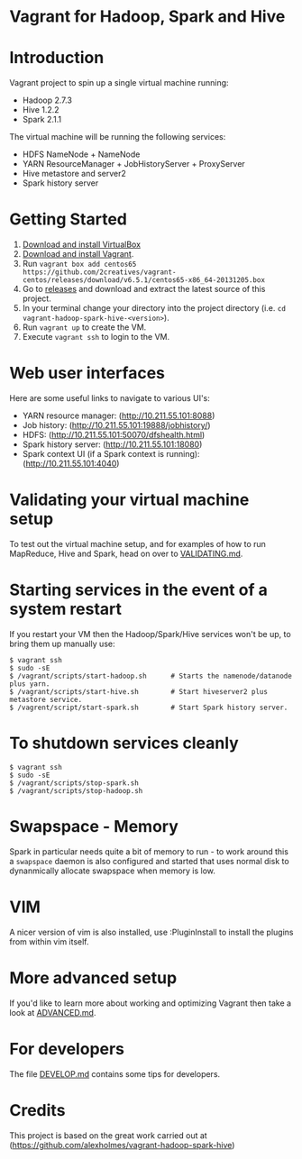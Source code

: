 Vagrant for Hadoop, Spark and Hive
==================================

# Introduction

Vagrant project to spin up a single virtual machine running:

* Hadoop 2.7.3
* Hive 1.2.2
* Spark 2.1.1

The virtual machine will be running the following services:

* HDFS NameNode + NameNode
* YARN ResourceManager + JobHistoryServer + ProxyServer
* Hive metastore and server2
* Spark history server

# Getting Started

1. [Download and install VirtualBox](https://www.virtualbox.org/wiki/Downloads)
2. [Download and install Vagrant](http://www.vagrantup.com/downloads.html).
3. Run ```vagrant box add centos65 https://github.com/2creatives/vagrant-centos/releases/download/v6.5.1/centos65-x86_64-20131205.box```
4. Go to [releases](https://github.com/alexholmes/vagrant-hadoop-spark-hive/releases) and download and extract the latest source of this project.
5. In your terminal change your directory into the project directory (i.e. `cd vagrant-hadoop-spark-hive-<version>`).
6. Run ```vagrant up``` to create the VM.
7. Execute ```vagrant ssh``` to login to the VM.

# Web user interfaces

Here are some useful links to navigate to various UI's:

* YARN resource manager:  (http://10.211.55.101:8088)
* Job history:  (http://10.211.55.101:19888/jobhistory/)
* HDFS: (http://10.211.55.101:50070/dfshealth.html)
* Spark history server: (http://10.211.55.101:18080)
* Spark context UI (if a Spark context is running): (http://10.211.55.101:4040)

# Validating your virtual machine setup

To test out the virtual machine setup, and for examples of how to run
MapReduce, Hive and Spark, head on over to [VALIDATING.md](VALIDATING.md).

# Starting services in the event of a system restart

If you restart your VM then the Hadoop/Spark/Hive services won't be
up, to bring them up manually use:

```
$ vagrant ssh
$ sudo -sE
$ /vagrant/scripts/start-hadoop.sh		# Starts the namenode/datanode plus yarn.
$ /vagrant/scripts/start-hive.sh		# Start hiveserver2 plus metastore service.
$ /vagrent/script/start-spark.sh		# Start Spark history server.

```

# To shutdown services cleanly

```
$ vagrant ssh
$ sudo -sE
$ /vagrant/scripts/stop-spark.sh
$ /vagrant/scripts/stop-hadoop.sh

```

# Swapspace - Memory

Spark in particular needs quite a bit of memory to run - to work around this a `swapspace` daemon is also configured and
started that uses normal disk to dynanmically allocate swapspace when memory is low.

# VIM

A nicer version of vim is also installed, use :PluginInstall to install the plugins from within vim itself.

# More advanced setup

If you'd like to learn more about working and optimizing Vagrant then
take a look at [ADVANCED.md](ADVANCED.md).

# For developers

The file [DEVELOP.md](DEVELOP.md) contains some tips for developers.

# Credits

This project is based on the great work carried out at
(https://github.com/alexholmes/vagrant-hadoop-spark-hive)
